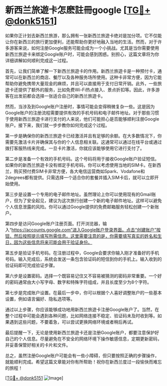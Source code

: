 # 新西兰旅遊卡怎麽註冊google [[TG💪+ @donk5151](https://t.me/s/donk5151)]

如果你正计划去新西兰旅游，那么拥有一张新西兰旅遊卡绝对是加分项。它不仅能让你在新西兰的旅行更加便利，还能帮助你更好地融入当地的生活。然而，对于许多游客来说，如何注册Google服务可能会成为一个小挑战。尤其是当你需要使用新西兰旅遊卡来绑定Google账户时，可能会感到困惑。别担心，这篇文章将为你详细讲解如何顺利完成这一过程。

首先，让我们简单了解一下新西兰旅遊卡的作用。新西兰旅遊卡是一种预付卡，通常可以在新西兰的商店、餐厅以及各种服务场所使用。这种卡非常方便，因为它能帮助你避免携带大量现金的麻烦，并且可以直接用于支付日常开销。此外，一些旅遊卡还提供了额外的服务，比如免费Wi-Fi热点接入、景点折扣等。因此，许多游客在出发前都会选择一张适合自己的新西兰旅遊卡。

然而，当涉及到Google账户注册时，事情可能会变得稍微复杂一些。这是因为Google账户的注册流程需要提供有效的手机号码和电子邮件地址。对于那些习惯于使用新西兰旅遊卡进行支付的人来说，他们可能担心是否能够顺利注册Google账户。接下来，我们就一步步教你如何完成这个过程。

第一步是确保你的新西兰旅遊卡已经激活并且有足够的余额。在大多数情况下，你需要先激活卡片并确保其与你的个人信息相关联。这通常可以通过在线平台或通过拨打客服热线来完成。一旦卡片激活，你就应该能够使用它进行支付了。

第二步是准备一个有效的手机号码。这个号码将用于接收Google账户验证短信。如果你的新西兰旅遊卡没有绑定手机号码，你可以考虑使用当地的SIM卡。在新西兰，购买预付费SIM卡非常方便，各大电信运营商如Spark、Vodafone和2degrees都有提供。只需选择一个适合你的套餐并插入SIM卡后，就可以立即开始使用。

第三步是设置一个专用的电子邮件地址。虽然理论上你可以使用现有的Gmail账户，但为了安全起见，建议为这次旅行创建一个新的电子邮件地址。这样可以避免个人信息泄露的风险。你可以通过Google提供的免费邮箱服务轻松创建一个新账户。

第四步是访问Google账户注册页面。打开浏览器，输入“https://accounts.google.com”进入Google账户登录界面。点击“创建账户”按钮，然后按照提示填写所需信息。这里需要注意的是，你需要填写真实的姓名和生日，因为这些信息将来可能会用于验证身份。

第五步是验证手机号码。在注册过程中，Google会要求你输入刚才准备好的手机号码。输入完成后，系统会发送一条包含验证码的短信到你的手机上。输入收到的验证码即可完成验证步骤。

第六步是设置密码。选择一个既容易记住又不容易被猜测的密码非常重要。一个好的密码通常由大小写字母、数字和特殊字符组成，并且长度至少为8个字符。

第七步是完成账户设置。在最后一步中，你可以根据个人喜好调整账户的一些基本设置，例如语言偏好、隐私选项等。

通过以上步骤，你应该能够成功地用新西兰旅遊卡注册Google账户了。当然，在整个过程中可能会遇到各种问题，比如网络连接不稳定、验证码未及时收到等。如果遇到这些问题，不要着急，可以尝试更换网络环境或者稍后再试。

最后提醒一下，无论是使用新西兰旅遊卡还是注册Google账户，都要注意保护好自己的个人信息。尽量避免在不安全的网络环境下操作敏感信息，定期更新密码，并妥善保管好相关的卡片和文件。

总之，虽然注册Google账户可能会有一些小障碍，但只要按照正确的步骤操作，就能顺利完成。希望这篇文章能对你有所帮助！祝你在新西兰度过一段愉快而难忘的旅程！

[[TG💪+ @donk5151](https://t.me/s/donk5151) ![Image](https://i.postimg.cc/rwNCRYN7/Snipaste-2025-04-30-17-27-05.png)]